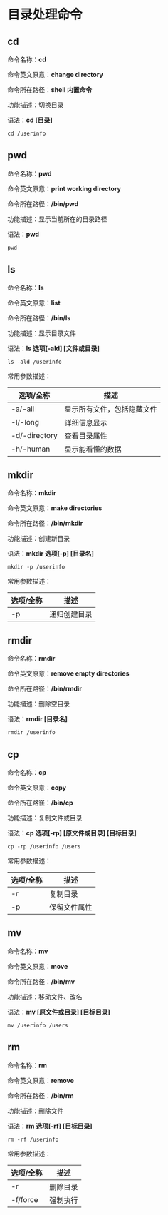 # 目录处理命令
## cd

命令名称：**cd**

命令英文原意：**change directory**

命令所在路径：**shell 内置命令**

功能描述：切换目录

语法：**cd [目录]**

```shell
cd /userinfo
```

## pwd

命令名称：**pwd**

命令英文原意：**print working directory**

命令所在路径：**/bin/pwd**

功能描述：显示当前所在的目录路径

语法：**pwd**

```shell
pwd
```

## ls

命令名称：**ls**

命令英文原意：**list**

命令所在路径：**/bin/ls**

功能描述：显示目录文件

语法：**ls 选项[-ald] [文件或目录]**

```shell
ls -ald /userinfo
```

常用参数描述：

| 选项/全称     | 描述                       |
| ------------- | -------------------------- |
| -a/-all       | 显示所有文件，包括隐藏文件 |
| -l/-long      | 详细信息显示               |
| -d/-directory | 查看目录属性               |
| -h/-human     | 显示能看懂的数据           |

## mkdir

命令名称：**mkdir**

命令英文原意：**make directories**

命令所在路径：**/bin/mkdir**

功能描述：创建新目录

语法：**mkdir 选项[-p] [目录名]**

```shell
mkdir -p /userinfo
```

常用参数描述：

| 选项/全称 | 描述         |
| --------- | ------------ |
| -p        | 递归创建目录 |

## rmdir

命令名称：**rmdir**

命令英文原意：**remove empty directories**

命令所在路径：**/bin/rmdir**

功能描述：删除空目录

语法：**rmdir [目录名]**

```shell
rmdir /userinfo
```

## cp

命令名称：**cp**

命令英文原意：**copy**

命令所在路径：**/bin/cp**

功能描述：复制文件或目录

语法：**cp 选项[-rp] [原文件或目录] [目标目录]**

```shell
cp -rp /userinfo /users
```

常用参数描述：

| 选项/全称 | 描述         |
| --------- | ------------ |
| -r        | 复制目录     |
| -p        | 保留文件属性 |

## mv

命令名称：**mv**

命令英文原意：**move**

命令所在路径：**/bin/mv**

功能描述：移动文件、改名

语法：**mv [原文件或目录] [目标目录]**

```shell
mv /userinfo /users
```

## rm

命令名称：**rm**

命令英文原意：**remove**

命令所在路径：**/bin/rm**

功能描述：删除文件

语法：**rm 选项[-rf] [目标目录]**

```shell
rm -rf /userinfo
```

常用参数描述：

| 选项/全称 | 描述     |
| --------- | -------- |
| -r        | 删除目录 |
| -f/force  | 强制执行 |